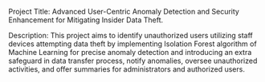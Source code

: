 Project Title: Advanced User-Centric Anomaly Detection and Security Enhancement for Mitigating Insider Data Theft.

Description: This project aims to identify unauthorized users utilizing staff devices attempting data theft by implementing Isolation Forest algorithm of Machine Learning for precise anomaly detection and introducing an extra safeguard in data transfer process, notify anomalies, oversee unauthorized activities, and offer summaries for administrators and authorized users.
